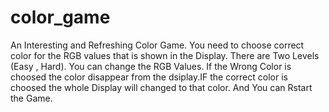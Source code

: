 # color_game
An Interesting and Refreshing Color Game.
You need to choose correct color for the RGB values that is shown in the Display.
There are Two Levels (Easy , Hard).
You can change the RGB Values.
If the Wrong Color is choosed the color disappear from the dsiplay.IF the correct color is choosed the whole Display will changed to that color.
And You can Rstart the Game.


